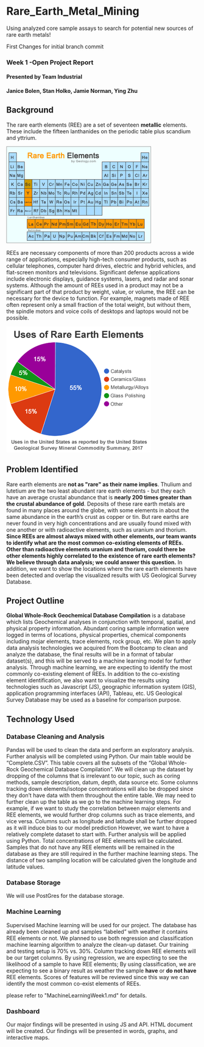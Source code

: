 # Rare_Earth_Metal_Mining
Using analyzed core sample assays to search for potential new sources of rare earth metals!

First Changes for initial branch commit

### Week 1 -Open Project Report
#### Presented by Team Industrial
#### Janice Bolen, Stan Holko, Jamie Norman, Ying Zhu

## Background
The rare earth elements (REE) are a set of seventeen **metallic** elements. These include the fifteen lanthanides on the periodic table plus scandium and yttrium. 

![rare-earth-elements-periodic-table](Resources/Graphs/Week1Readme/rare-earth-elements-periodic-table.gif)

REEs are necessary components of more than 200 products across a wide range of applications, especially high-tech consumer products, such as cellular telephones, computer hard drives, electric and hybrid vehicles, and flat-screen monitors and televisions. Significant defense applications include electronic displays, guidance systems, lasers, and radar and sonar systems. Although the amount of REEs used in a product may not be a significant part of that product by weight, value, or volume, the REE can be necessary for the device to function. For example, magnets made of REE often represent only a small fraction of the total weight, but without them, the spindle motors and voice coils of desktops and laptops would not be possible.

![uses-of-rare-earth-elements](Resources/Graphs/Week1Readme/uses-of-rare-earth-elements.gif)

## Problem Identified
Rare earth elements are **not as "rare" as their name implies**. Thulium and lutetium are the two least abundant rare earth elements - but they each have an average crustal abundance that is **nearly 200 times greater than the crustal abundance of gold**. Deposits of these rare earth metals are found in many places around the globe, with some elements in about the same abundance in the earth’s crust as copper or tin. But rare earths are never found in very high concentrations and are usually found mixed with one another or with radioactive elements, such as uranium and thorium. 
**Since REEs are almost always mixed with other elements, our team wants to identify what are the most common co-existing elements of REEs. Other than radioactive elements uranium and thorium, could there be other elements highly correlated to the existence of rare earth elements? We believe through data analysis; we could answer this question.** In addition, we want to show the locations where the rare earth elements have been detected and overlap the visualized results with US Geological Survey Database. 
## Project Outline
**Global Whole-Rock Geochemical Database Compilation** is a database which lists Geochemical analyses in conjunction with temporal, spatial, and physical property information. Abundant coring sample information were logged in terms of locations, physical properties, chemical components including mojar elements, trace elements, rock group, etc. We plan to apply data analysis technologies we acquired from the Bootcamp to clean and analyze the database, the final results will be in a format of tabular dataset(s), and this will be served to a machine learning model for further analysis. Through machine learning, we are expecting to identify the most commonly co-existing element of REEs. 
In addition to the co-existing element identification, we also want to visualize the results using technologies such as Javascript (JS), geographic information system (GIS), application programming interfaces (API), Tableau, etc. US Geological Survey Database may be used as a baseline for comparison purpose. 
## Technology Used
### Database Cleaning and Analysis
Pandas will be used to clean the data and perform an exploratory analysis. Further analysis will be completed using Python. 
Our main table would be “Complete.CSV”. This table covers all the subsets of the “Global Whole-Rock Geochemical Database Compilation”. We will clean up the dataset by dropping of the columns that is irrelevant to our topic, such as coring methods, sample description, datum, depth, data source etc. Some columns tracking down elements/isotope concentrations will also be dropped since they don’t have data with them throughout the entire table. We may need to further clean up the table as we go to the machine learning steps. For example, if we want to study the correlation between major elements and REE elements, we would further drop columns such as trace elements, and vice versa. Columns such as longitude and latitude shall be further dropped as it will induce bias to our model prediction However, we want to have a relatively complete dataset to start with. 
Further analysis will be applied using Python. Total concentrations of REE elements will be calculated. Samples that do not have any REE elements will be remained in the database as they are still required in the further machine learning steps. 
The distance of two sampling location will be calculated given the longitude and latitude values. 
### Database Storage
We will use PostGres for the database storage.
### Machine Learning
Supervised Machine learning will be used for our project. The database has already been cleaned up and samples “labeled” with weather it contains REE elements or not. 
We planned to use both regression and classification machine learning algorithm to analyze the clean-up dataset. Our training and testing setup is 70% vs. 30%. Column tracking down REE elements will be our target columns. 
By using regression, we are expecting to see the likelihood of a sample to have REE elements; 
By using classification, we are expecting to see a binary result as weather the sample **have** or **do not have** REE elements.
Scores of features will be reviewed since this way we can identify the most common co-exist elements of REEs. 

please refer to "MachineLearningWeek1.md" for details.

### Dashboard
Our major findings will be presented in using JS and API. HTML document will be created. Our findings will be presented in words, graphs, and interactive maps. 

